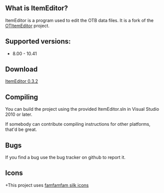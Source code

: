 What is ItemEditor?
----

ItemEditor is a program used to edit the OTB data files. It is a fork of the [OTItemEditor](https://github.com/opentibia/item-editor) project.

Supported versions:
----

* 8.00 - 10.41

Download
----

[ItemEditor 0.3.2](https://www.dropbox.com/s/njddubj0a3g796z/ItemEditor.exe?dl=0)

Compiling
----

You can build the project using the provided ItemEditor.sln in Visual
Studio 2010 or later.

If somebody can contribute compiling instructions for other platforms, that'd be
great.

Bugs
----

If you find a bug use the bug tracker on github to report it.


Icons
----

+This project uses [famfamfam silk icons](http://www.famfamfam.com/lab/icons/silk/)